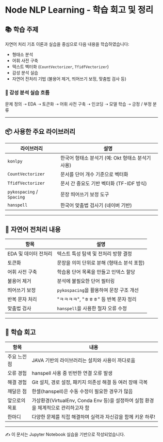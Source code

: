 # Node NLP Learning - 학습 회고 및 정리

## 📚 학습 주제

자연어 처리 기초 이론과 실습을 중심으로 다음 내용을 학습하였습니다:

- 형태소 분석
- 어휘 사전 구축
- 텍스트 벡터화 (`CountVectorizer`, `TfidfVectorizer`)
- 감성 분석 실습
- 자연어 전처리 기법 (불용어 제거, 띄어쓰기 보정, 맞춤법 검사 등)

### 🧪 감성 분석 실습 흐름
  
문제 정의 ➝ EDA ➝ 토큰화 ➝ 어휘 사전 구축 ➝ 인코딩 ➝ 모델 학습 ➝ 긍정 / 부정 분류


---

## 📦 사용한 주요 라이브러리

| 라이브러리             | 설명 |
|------------------------|------|
| `konlpy`               | 한국어 형태소 분석기 (예: Okt 형태소 분석기 사용) |
| `CountVectorizer`      | 문서를 단어 개수 기준으로 벡터화 |
| `TfidfVectorizer`      | 문서 간 중요도 기반 벡터화 (TF-IDF 방식) |
| `pykospacing` / `Spacing` | 문장 띄어쓰기 보정 도구 |
| `hanspell`             | 한국어 맞춤법 검사기 (네이버 기반) |

---

## 🧼 자연어 전처리 내용

| 항목               | 설명 |
|--------------------|------|
| EDA 및 데이터 전처리 | 텍스트 특성 탐색 및 전처리 방향 결정 |
| 토큰화              | 문장을 의미 단위로 분해 (형태소 분석 포함) |
| 어휘 사전 구축      | 학습용 단어 목록을 만들고 인덱스 할당 |
| 불용어 제거         | 분석에 불필요한 단어 필터링 |
| 띄어쓰기 보정       | `pykospacing`을 활용하여 문장 구조 개선 |
| 반복 문자 처리      | "ㅋㅋㅋㅋ", "ㅎㅎㅎ" 등 반복 문자 정리 |
| 맞춤법 검사         | `hanspell`을 사용한 철자 오류 수정 |

---

## 🧠 학습 회고

| 항목            | 내용 |
|-----------------|------|
|  주요 느낀 점  | JAVA 기반의 라이브러리는 설치와 사용이 까다로움 |
|  오류 경험     | hanspell 사용 중 빈번한 연결 오류 발생 |
|  해결 경험     | Git 설치, 경로 설정, 패키지 의존성 해결 등 여러 장애 극복 |
|  깨달은 점     | 한셀(hanspell)은 수동 수정이 필요한 경우가 많음 |
|  앞으로의 목표 | 가상환경(VirtualEnv, Conda Env 등)을 설정하여 실험 환경을 체계적으로 관리하고자 함 |
|  한마디        | 다양한 문제를 직접 해결하며 실력과 자신감을 함께 키운 하루! |

---

✍️ 이 문서는 Jupyter Notebook 실습을 기반으로 작성되었습니다.  

